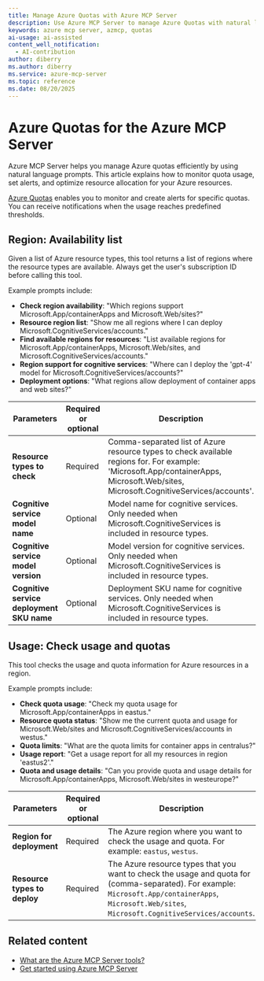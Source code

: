 ```yaml
---
title: Manage Azure Quotas with Azure MCP Server
description: Use Azure MCP Server to manage Azure Quotas with natural language prompts. Monitor usage, set alerts, and optimize resource allocation. Learn more and get started today.
keywords: azure mcp server, azmcp, quotas
ai-usage: ai-assisted
content_well_notification: 
  - AI-contribution
author: diberry
ms.author: diberry
ms.service: azure-mcp-server
ms.topic: reference
ms.date: 08/20/2025
---
```


# Azure Quotas for the Azure MCP Server

Azure MCP Server helps you manage Azure quotas efficiently by using natural language prompts. This article explains how to monitor quota usage, set alerts, and optimize resource allocation for your Azure resources.

[Azure Quotas](/azure/quotas/quotas-overview) enables you to monitor and create alerts for specific quotas. You can receive notifications when the usage reaches predefined thresholds.


## Region: Availability list

Given a list of Azure resource types, this tool returns a list of regions where the resource types are available. Always get the user's subscription ID before calling this tool.

Example prompts include:

- **Check region availability**: "Which regions support Microsoft.App/containerApps and Microsoft.Web/sites?"
- **Resource region list**: "Show me all regions where I can deploy Microsoft.CognitiveServices/accounts."
- **Find available regions for resources**: "List available regions for Microsoft.App/containerApps, Microsoft.Web/sites, and Microsoft.CognitiveServices/accounts."
- **Region support for cognitive services**: "Where can I deploy the 'gpt-4' model for Microsoft.CognitiveServices/accounts?"
- **Deployment options**: "What regions allow deployment of container apps and web sites?"

| Parameters | Required or optional | Description |
|-----------------------------|----------------------|-------------|
| **Resource types to check** | Required | Comma-separated list of Azure resource types to check available regions for. For example: 'Microsoft.App/containerApps, Microsoft.Web/sites, Microsoft.CognitiveServices/accounts'. |
| **Cognitive service model name** | Optional | Model name for cognitive services. Only needed when Microsoft.CognitiveServices is included in resource types. |
| **Cognitive service model version** | Optional | Model version for cognitive services. Only needed when Microsoft.CognitiveServices is included in resource types. |
| **Cognitive service deployment SKU name** | Optional | Deployment SKU name for cognitive services. Only needed when Microsoft.CognitiveServices is included in resource types. |


## Usage: Check usage and quotas

This tool checks the usage and quota information for Azure resources in a region.

Example prompts include:

- **Check quota usage**: "Check my quota usage for Microsoft.App/containerApps in eastus."
- **Resource quota status**: "Show me the current quota and usage for Microsoft.Web/sites and Microsoft.CognitiveServices/accounts in westus."
- **Quota limits**: "What are the quota limits for container apps in centralus?"
- **Usage report**: "Get a usage report for all my resources in region 'eastus2'."
- **Quota and usage details**: "Can you provide quota and usage details for Microsoft.App/containerApps, Microsoft.Web/sites in westeurope?"

| Parameters | Required or optional | Description |
|-----------------------------|----------------------|-------------|
| **Region for deployment** | Required | The Azure region where you want to check the usage and quota. For example: `eastus`, `westus`. |
| **Resource types to deploy** | Required | The Azure resource types that you want to check the usage and quota for (comma-separated). For example: `Microsoft.App/containerApps`, `Microsoft.Web/sites`, `Microsoft.CognitiveServices/accounts`. |


## Related content

- [What are the Azure MCP Server tools?](index.md)
- [Get started using Azure MCP Server](../get-started.md)